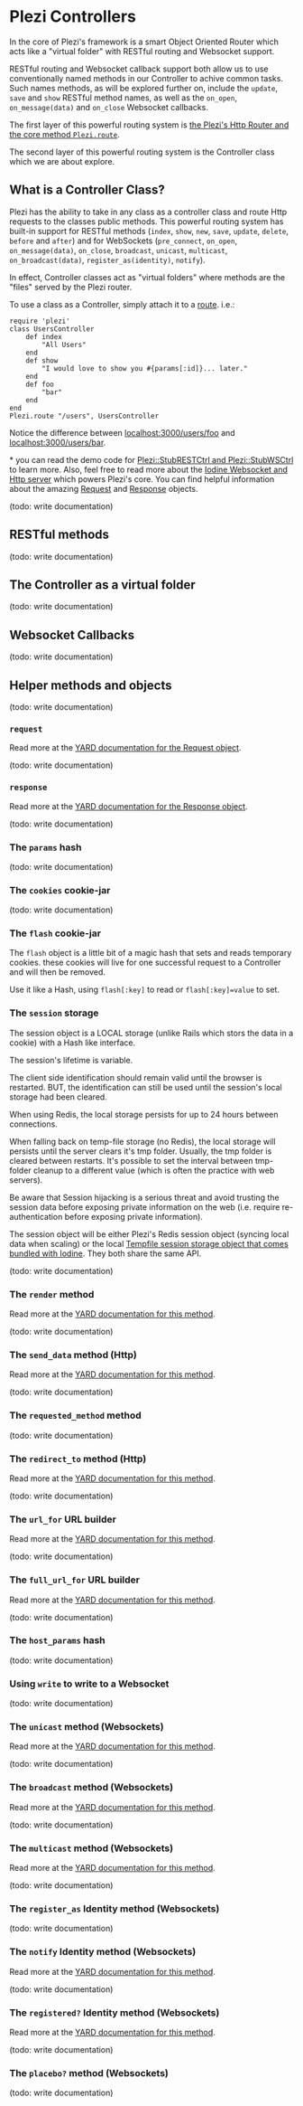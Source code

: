 # Plezi Controllers

In the core of Plezi's framework is a smart Object Oriented Router which acts like a "virtual folder" with RESTful routing and Websocket support.

RESTful routing and Websocket callback support both allow us to use conventionally named methods in our Controller to achive common tasks. Such names methods, as will be explored further on, include the `update`, `save` and `show` RESTful method names, as well as the `on_open`, `on_message(data)` and `on_close` Websocket callbacks.

The first layer of this powerful routing system is [the Plezi's Http Router and the core method `Plezi.route`](./routes).

The second layer of this powerful routing system is the Controller class which we are about explore.

## What is a Controller Class?

Plezi has the ability to take in any class as a controller class and route Http requests to the classes public methods. This powerful routing system has built-in support for RESTful methods (`index`, `show`, `new`, `save`, `update`, `delete`, `before` and `after`) and for WebSockets (`pre_connect`, `on_open`, `on_message(data)`, `on_close`, `broadcast`, `unicast`, `multicast`, `on_broadcast(data)`, `register_as(identity)`, `notify`).

In effect, Controller classes act as "virtual folders" where methods are the "files" served by the Plezi router.

To use a class as a Controller, simply attach it to a [route](./routes). i.e.:

    require 'plezi'
    class UsersController
        def index
            "All Users"
        end
        def show
	        "I would love to show you #{params[:id]}... later."
        end
        def foo
	        "bar"
        end
    end
    Plezi.route "/users", UsersController

Notice the difference between [localhost:3000/users/foo](http://localhost:3000/users/foo) and [localhost:3000/users/bar](http://localhost:3000/users/bar).

\* you can read the demo code for [Plezi::StubRESTCtrl and Plezi::StubWSCtrl](https://github.com/boazsegev/plezi/blob/master/lib/plezi/handlers/stubs.rb) to learn more. Also, feel free to read more about the [Iodine Websocket and Http server](https://github.com/boazsegev/iodine) which powers Plezi's core. You can find helpful information about the amazing [Request](http://www.rubydoc.info/github/boazsegev/iodine/master/Iodine/Http/Request) and [Response](http://www.rubydoc.info/github/boazsegev/iodine/master/Iodine/Http/Response) objects.

(todo: write documentation)

## RESTful methods

(todo: write documentation)

## The Controller as a virtual folder

(todo: write documentation)

## Websocket Callbacks

(todo: write documentation)

## Helper methods and objects

(todo: write documentation)

### `request`

Read more at the <a href='http://www.rubydoc.info/gems/iodine/Iodine/Http/Request' target='_blank'>YARD documentation for the Request object</a>.

(todo: write documentation)

### `response`

Read more at the <a href='http://www.rubydoc.info/gems/iodine/Iodine/Http/Response' target='_blank'>YARD documentation for the Response object</a>.

(todo: write documentation)

### The `params` hash

(todo: write documentation)

### The `cookies` cookie-jar

(todo: write documentation)

### The `flash` cookie-jar

The `flash` object is a little bit of a magic hash that sets and reads temporary cookies. these cookies will live for one successful request to a Controller and will then be removed.

Use it like a Hash, using `flash[:key]` to read or `flash[:key]=value` to set.

### The `session` storage

The session object is a LOCAL storage (unlike Rails which stors the data in a cookie) with a Hash like interface.

The session's lifetime is variable.

The client side identification should remain valid until the browser is restarted. BUT, the identification can still be used until the session's local storage had been cleared.

When using Redis, the local storage persists for up to 24 hours between connections.

When falling back on temp-file storage (no Redis), the local storage will persists until the server clears it's tmp folder. Usually, the tmp folder is cleared between restarts. It's possible to set the interval between tmp-folder cleanup to a different value (which is often the practice with web servers).

Be aware that Session hijacking is a serious threat and avoid trusting the session data before exposing private information on the web (i.e. require re-authentication before exposing private information).

The session object will be either Plezi's Redis session object (syncing local data when scaling) or the local <a target='_blank' href='http://www.rubydoc.info/gems/iodine/Iodine/Http/SessionManager/FileSessionStorage/SessionObject'>Tempfile session storage object that comes bundled with Iodine</a>. They both share the same API.

(todo: write documentation)

### The `render` method

Read more at the <a href='http://www.rubydoc.info/gems/plezi/Plezi/ControllerMagic/InstanceMethods#render-instance_method' target='_blank'>YARD documentation for this method</a>.

(todo: write documentation)

### The `send_data` method (Http)

Read more at the <a href='http://www.rubydoc.info/gems/plezi/Plezi/ControllerMagic/InstanceMethods#send_data-instance_method' target='_blank'>YARD documentation for this method</a>.

(todo: write documentation)

### The `requested_method` method

(todo: write documentation)

### The `redirect_to` method (Http)

Read more at the <a href='http://www.rubydoc.info/gems/plezi/Plezi/ControllerMagic/InstanceMethods#redirect_to-instance_method' target='_blank'>YARD documentation for this method</a>.

(todo: write documentation)

### The `url_for` URL builder

Read more at the <a href='http://www.rubydoc.info/gems/plezi/Plezi/ControllerMagic/InstanceMethods#url_for-instance_method' target='_blank'>YARD documentation for this method</a>.

(todo: write documentation)

### The `full_url_for` URL builder

Read more at the <a href='http://www.rubydoc.info/gems/plezi/Plezi/ControllerMagic/InstanceMethods#full_url_for-instance_method' target='_blank'>YARD documentation for this method</a>.

(todo: write documentation)

### The `host_params` hash

(todo: write documentation)

### Using `write` to write to a Websocket

(todo: write documentation)

### The `unicast` method (Websockets)

Read more at the <a href='http://www.rubydoc.info/gems/plezi/Plezi/Base/WSObject/SuperClassMethods#unicast-instance_method' target='_blank'>YARD documentation for this method</a>.

(todo: write documentation)

### The `broadcast` method (Websockets)

Read more at the <a href='http://www.rubydoc.info/gems/plezi/Plezi/Base/WSObject/SuperClassMethods#broadcast-instance_method' target='_blank'>YARD documentation for this method</a>.

(todo: write documentation)

### The `multicast` method (Websockets)

Read more at the <a href='http://www.rubydoc.info/gems/plezi/Plezi/Base/WSObject/SuperClassMethods#multicast-instance_method' target='_blank'>YARD documentation for this method</a>.

(todo: write documentation)

### The `register_as` Identity method (Websockets)

(todo: write documentation)

### The `notify` Identity method (Websockets)

Read more at the <a href='http://www.rubydoc.info/gems/plezi/Plezi/Base/WSObject/SuperClassMethods#notify-instance_method' target='_blank'>YARD documentation for this method</a>.

(todo: write documentation)

### The `registered?` Identity method (Websockets)

Read more at the <a href='http://www.rubydoc.info/gems/plezi/Plezi/Base/WSObject/SuperClassMethods#registered%3F-instance_method' target='_blank'>YARD documentation for this method</a>.

(todo: write documentation)

### The `placebo?` method (Websockets)

(todo: write documentation)

